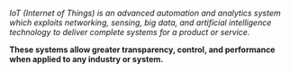 *IoT (Internet of Things) is an advanced automation and analytics system which exploits networking, sensing, big data, and artificial intelligence technology to deliver complete systems for a product or service.* 

**These systems allow greater transparency, control, and performance when applied to any industry or system.**
